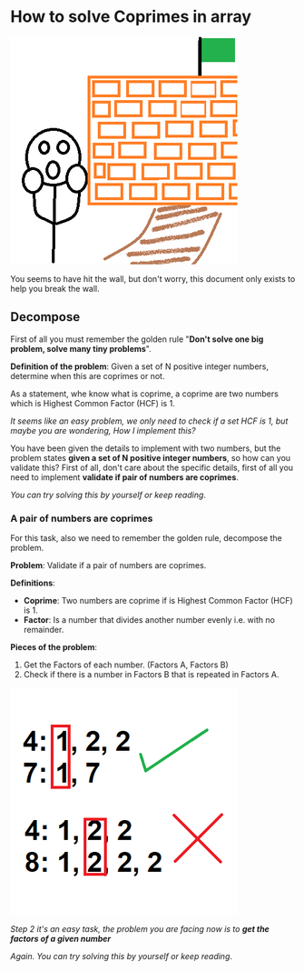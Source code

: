 # How to solve Coprimes in array

![You can't go forward](./imgs/hit_the_wall.png)

You seems to have hit the wall, but don't worry, this document only exists to help you break the wall.

## Decompose

First of all you must remember the golden rule "**Don't solve one big problem, solve many tiny problems**".

**Definition of the problem**: Given a set of N positive integer numbers, determine when this are coprimes or not.

As a statement, whe know what is coprime, a coprime are two numbers which is Highest Common Factor (HCF) is 1.

*It seems like an easy problem, we only need to check if a set HCF is 1, but maybe you are wondering, How I implement this?*

You have been given the details to implement with two numbers, but the problem states **given a set of N positive integer numbers**, so how can you validate this? First of all, don't care about the specific details, first of all you need to implement **validate if pair of numbers are coprimes**.

*You can try solving this by yourself or keep reading*.

### A pair of numbers are coprimes

For this task, also we need to remember the golden rule, decompose the problem.

**Problem**: Validate if a pair of numbers are coprimes.

**Definitions**:

* **Coprime**: Two numbers are coprime if is Highest Common Factor (HCF) is 1.
* **Factor**: Is a number that divides another number evenly i.e. with no remainder.

**Pieces of the problem**:

1. Get the Factors of each number. (Factors A, Factors B)
2. Check if there is a number in Factors B that is repeated in Factors A.

![Coprimes example](./imgs/Coprimes.png)

*Step 2 it's an easy task, the problem you are facing now is to **get the factors of a given number***

*Again. You can try solving this by yourself or keep reading*.